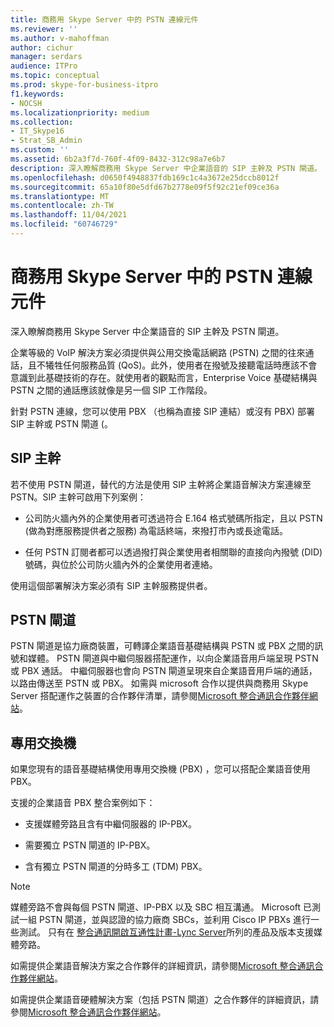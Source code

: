 ```yaml
---
title: 商務用 Skype Server 中的 PSTN 連線元件
ms.reviewer: ''
ms.author: v-mahoffman
author: cichur
manager: serdars
audience: ITPro
ms.topic: conceptual
ms.prod: skype-for-business-itpro
f1.keywords:
- NOCSH
ms.localizationpriority: medium
ms.collection:
- IT_Skype16
- Strat_SB_Admin
ms.custom: ''
ms.assetid: 6b2a3f7d-760f-4f09-8432-312c98a7e6b7
description: 深入瞭解商務用 Skype Server 中企業語音的 SIP 主幹及 PSTN 閘道。
ms.openlocfilehash: d0650f4948837fdb169c1c4a3672e25dccb8012f
ms.sourcegitcommit: 65a10f80e5dfd67b2778e09f5f92c21ef09ce36a
ms.translationtype: MT
ms.contentlocale: zh-TW
ms.lasthandoff: 11/04/2021
ms.locfileid: "60746729"
---
```

# <a name="pstn-connectivity-components-in-skype-for-business-server"></a>商務用 Skype Server 中的 PSTN 連線元件
 
深入瞭解商務用 Skype Server 中企業語音的 SIP 主幹及 PSTN 閘道。
  
企業等級的 VoIP 解決方案必須提供與公用交換電話網路 (PSTN) 之間的往來通話，且不犧牲任何服務品質 (QoS)。此外，使用者在撥號及接聽電話時應該不會意識到此基礎技術的存在。就使用者的觀點而言，Enterprise Voice 基礎結構與 PSTN 之間的通話應該就像是另一個 SIP 工作階段。
  
針對 PSTN 連線，您可以使用 PBX （也稱為直接 SIP 連結）或沒有 PBX) 部署 SIP 主幹或 PSTN 閘道 (。
  
## <a name="sip-trunking"></a>SIP 主幹

若不使用 PSTN 閘道，替代的方法是使用 SIP 主幹將企業語音解決方案連線至 PSTN。SIP 主幹可啟用下列案例：
  
- 公司防火牆內外的企業使用者可透過符合 E.164 格式號碼所指定，且以 PSTN (做為對應服務提供者之服務) 為電話終端，來撥打市內或長途電話。
    
- 任何 PSTN 訂閱者都可以透過撥打與企業使用者相關聯的直接向內撥號 (DID) 號碼，與位於公司防火牆內外的企業使用者連絡。
    
使用這個部署解決方案必須有 SIP 主幹服務提供者。 
  
## <a name="pstn-gateways"></a>PSTN 閘道

PSTN 閘道是協力廠商裝置，可轉譯企業語音基礎結構與 PSTN 或 PBX 之間的訊號和媒體。 PSTN 閘道與中繼伺服器搭配運作，以向企業語音用戶端呈現 PSTN 或 PBX 通話。 中繼伺服器也會向 PSTN 閘道呈現來自企業語音用戶端的通話，以路由傳送至 PSTN 或 PBX。 如需與 microsoft 合作以提供與商務用 Skype Server 搭配運作之裝置的合作夥伴清單，請參閱[Microsoft 整合通訊合作夥伴網站](https://go.microsoft.com/fwlink/p/?linkId=202836)。 
  
## <a name="private-branch-exchanges"></a>專用交換機

 如果您現有的語音基礎結構使用專用交換機 (PBX) ，您可以搭配企業語音使用 PBX。
  
支援的企業語音 PBX 整合案例如下：
  
- 支援媒體旁路且含有中繼伺服器的 IP-PBX。
    
- 需要獨立 PSTN 閘道的 IP-PBX。
    
- 含有獨立 PSTN 閘道的分時多工 (TDM) PBX。
    
> [!NOTE]
> 媒體旁路不會與每個 PSTN 閘道、IP-PBX 以及 SBC 相互溝通。 Microsoft 已測試一組 PSTN 閘道，並與認證的協力廠商 SBCs，並利用 Cisco IP PBXs 進行一些測試。 只有在 [整合通訊開啟互通性計畫-Lync Server](../../../SfbPartnerCertification/lync-cert/qualified-ip-pbx-gateway.md)所列的產品及版本支援媒體旁路。 
  
如需提供企業語音解決方案之合作夥伴的詳細資訊，請參閱[Microsoft 整合通訊合作夥伴網站](https://go.microsoft.com/fwlink/p/?linkId=202836)。
  
如需提供企業語音硬體解決方案（包括 PSTN 閘道）之合作夥伴的詳細資訊，請參閱[Microsoft 整合通訊合作夥伴網站](https://go.microsoft.com/fwlink/p/?linkId=202836)。
